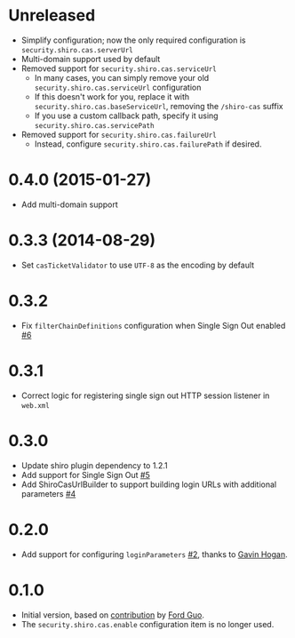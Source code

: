 # Unreleased

* Simplify configuration; now the only required configuration is `security.shiro.cas.serverUrl`
* Multi-domain support used by default
* Removed support for `security.shiro.cas.serviceUrl`
  * In many cases, you can simply remove your old `security.shiro.cas.serviceUrl` configuration
  * If this doesn't work for you, replace it with `security.shiro.cas.baseServiceUrl`, removing the `/shiro-cas` suffix
  * If you use a custom callback path, specify it using `security.shiro.cas.servicePath`
* Removed support for `security.shiro.cas.failureUrl`
  * Instead, configure `security.shiro.cas.failurePath` if desired.

# 0.4.0 (2015-01-27)

* Add multi-domain support

# 0.3.3 (2014-08-29)

* Set `casTicketValidator` to use `UTF-8` as the encoding by default 

# 0.3.2

* Fix `filterChainDefinitions` configuration when Single Sign Out enabled [#6](https://github.com/commercehub-oss/grails-shiro-cas/issues/6)

# 0.3.1

* Correct logic for registering single sign out HTTP session listener in `web.xml`

# 0.3.0

* Update shiro plugin dependency to 1.2.1
* Add support for Single Sign Out [#5](https://github.com/commercehub-oss/grails-shiro-cas/issues/5)
* Add ShiroCasUrlBuilder to support building login URLs with additional parameters [#4](https://github.com/commercehub-oss/grails-shiro-cas/issues/4) 

# 0.2.0

* Add support for configuring `loginParameters` [#2](https://github.com/commercehub-oss/grails-shiro-cas/issues/2), thanks to [Gavin Hogan](https://github.com/gavinhogan).

# 0.1.0

* Initial version, based on [contribution](https://github.com/pledbrook/grails-shiro/pull/10) by [Ford Guo](https://github.com/fordguo).
* The `security.shiro.cas.enable` configuration item is no longer used.
